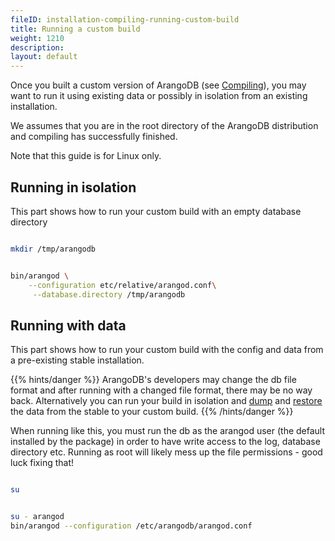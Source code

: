 ```yaml
---
fileID: installation-compiling-running-custom-build
title: Running a custom build
weight: 1210
description: 
layout: default
---
```

Once you built a custom version of ArangoDB (see
[Compiling]()), you may want to run it using
existing data or possibly in isolation from an existing installation.

We assumes that you are in the root directory of the ArangoDB distribution
and compiling has successfully finished.

Note that this guide is for Linux only.

## Running in isolation

This part shows how to run your custom build with an empty database directory

```bash

mkdir /tmp/arangodb


bin/arangod \
    --configuration etc/relative/arangod.conf\
     --database.directory /tmp/arangodb
```

## Running with data

This part shows how to run your custom build with the config and data from a pre-existing stable installation.

{{% hints/danger %}}
ArangoDB's developers may change the db file format and after running with a
changed file format, there may be no way back. Alternatively you can run your
build in isolation and [dump](../../programs-tools/arangodump/) and
[restore](../../programs-tools/arangorestore/) the data from the
stable to your custom build.
{{% /hints/danger %}}

When running like this, you must run the db as the arangod user (the default
installed by the package) in order to have write access to the log, database
directory etc. Running as root will likely mess up the file permissions - good
luck fixing that!

```bash

su


su - arangod
bin/arangod --configuration /etc/arangodb/arangod.conf
```
